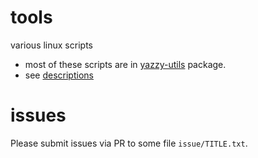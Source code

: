 # tools
various linux scripts

- most of these scripts are in [yazzy-utils](http://deb.uucp.hu/pool/yazzy/y/yazzy-utils/) package.
- see [descriptions](descriptions.md)

# issues
Please submit issues via PR to some file `issue/TITLE.txt`.
